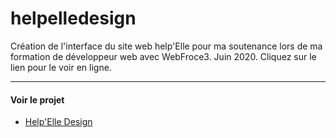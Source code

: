 # helpelledesign
Création de l'interface du site web help'Elle pour ma soutenance lors de ma formation de développeur web avec WebFroce3. Juin 2020. Cliquez sur le lien pour le voir en ligne.

---

#### Voir le projet

* [Help'Elle Design](https://nadiaprojets.github.io/helpelledesign/) 
